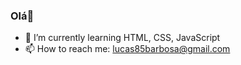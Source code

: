 ### Olá👋


- 🌱 I’m currently learning HTML, CSS, JavaScript
- 📫 How to reach me: lucas85barbosa@gmail.com
